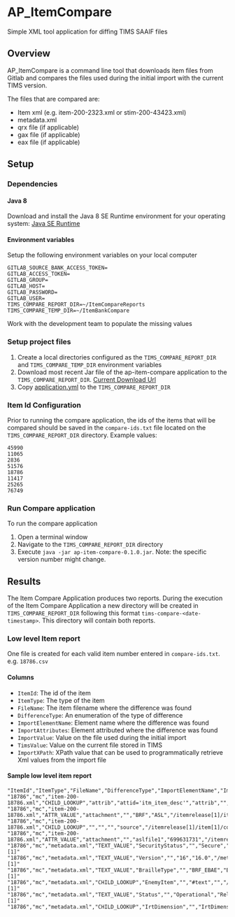 # AP_ItemCompare
Simple XML tool application for diffing TIMS SAAIF files

## Overview
AP_ItemCompare is a command line tool that downloads item files from Gitlab and compares the files used during the initial import with the current TIMS version.

The files that are compared are:
* Item xml (e.g. item-200-2323.xml or stim-200-43423.xml)
* metadata.xml
* qrx file (if applicable)
* gax file (if applicable)
* eax file (if applicable)


## Setup

### Dependencies

#### Java 8
Download and install the Java 8 SE Runtime environment for your operating system:
 [Java SE Runtime](https://www.oracle.com/technetwork/java/javase/downloads/jre8-downloads-2133155.html)


#### Environment variables
Setup the following environment variables on your local computer

```
GITLAB_SOURCE_BANK_ACCESS_TOKEN=
GITLAB_ACCESS_TOKEN=
GITLAB_GROUP=
GITLAB_HOST=
GITLAB_PASSWORD=
GITLAB_USER=
TIMS_COMPARE_REPORT_DIR=~/ItemCompareReports
TIMS_COMPARE_TEMP_DIR=~/ItemBankCompare
```

Work with the development team to populate the missing values

### Setup project files
1. Create a local directories configured as the `TIMS_COMPARE_REPORT_DIR` and `TIMS_COMPARE_TEMP_DIR` environment variables
1. Download most recent Jar file of the ap-item-compare application to the `TIMS_COMPARE_REPORT_DIR`. [Current Download Url](https://airdev.jfrog.io/airdev/libs-releases-local/org/opentestsystem/ap/ap-item-compare/0.1.0/ap-item-compare-0.1.0.jar)
1. Copy [application.yml](https://github.com/SmarterApp/AP_ItemCompare/blob/develop/application.yml) to the `TIMS_COMPARE_REPORT_DIR`

### Item Id Configuration
Prior to running the compare application, the ids of the items that will be compared should be saved in the `compare-ids.txt` file located on the `TIMS_COMPARE_REPORT_DIR` directory. Example values:

```
45990
11065
2836
51576
18786
11417
25265
76749
 ```
 
 ### Run Compare application
 To run the compare application
 1. Open a terminal window
 1. Navigate to the `TIMS_COMPARE_REPORT_DIR` directory
 1. Execute `java -jar ap-item-compare-0.1.0.jar`. Note: the specific version number might change.
 
## Results
The Item Compare Application produces two reports. During the execution of the Item Compare Application a new directory will be created in `TIMS_COMPARE_REPORT_DIR` following this format `tims-compare-<date-timestamp>`. 
This directory will contain both reports.  

### Low level Item report
One file is created for each valid item number entered in `compare-ids.txt`. e.g. `18786.csv`

#### Columns
* `ItemId`: The id of the item
* `ItemType`: The type of the item
* `FileName`: The item filename where the difference was found 
* `DifferenceType`: An enumeration of the type of difference
* `ImportElementName`: Element name where the difference was found
* `ImportAttributes`: Element attributed where the difference was found
* `ImportValue`: Value on the file used during the initial import
* `TimsValue`: Value on the current file stored in TIMS
* `ImportXPath`: XPath value that can be used to programmatically retrieve Xml values from the import file

#### Sample low level item report 
```csv
"ItemId","ItemType","FileName","DifferenceType","ImportElementName","ImportAttributes","ImportValue","TimsValue","ImportXPath"
"18786","mc","item-200-18786.xml","CHILD_LOOKUP","attrib","attid='itm_item_desc'","attrib","","/itemrelease[1]/item[1]/attriblist[1]/attrib[3]"
"18786","mc","item-200-18786.xml","ATTR_VALUE","attachment","","BRF","ASL","/itemrelease[1]/item[1]/content[1]/attachmentlist[1]/attachment[1]/@type"
"18786","mc","item-200-18786.xml","CHILD_LOOKUP","","","","source","/itemrelease[1]/item[1]/content[1]/attachmentlist[1]/attachment[1]"
"18786","mc","item-200-18786.xml","ATTR_VALUE","attachment","","aslfile1","699631731","/itemrelease[1]/item[1]/content[1]/attachmentlist[1]/attachment[3]/@id"
"18786","mc","metadata.xml","TEXT_VALUE","SecurityStatus","","Secure","secure","/metadata[1]/smarterAppMetadata[1]/SecurityStatus[1]/text()[1]"
"18786","mc","metadata.xml","TEXT_VALUE","Version","","16","16.0","/metadata[1]/smarterAppMetadata[1]/Version[1]/text()[1]"
"18786","mc","metadata.xml","TEXT_VALUE","BrailleType","","BRF_EBAE","BRF","/metadata[1]/smarterAppMetadata[1]/BrailleType[1]/text()[1]"
"18786","mc","metadata.xml","CHILD_LOOKUP","EnemyItem","","#text","","/metadata[1]/smarterAppMetadata[1]/EnemyItem[1]/text()[1]"
"18786","mc","metadata.xml","TEXT_VALUE","Status","","Operational","Released","/metadata[1]/smarterAppMetadata[1]/Status[1]/text()[1]"
"18786","mc","metadata.xml","CHILD_LOOKUP","IrtDimension","","IrtDimension","","/metadata[1]/smarterAppMetadata[1]/IrtDimension[1]"
```
